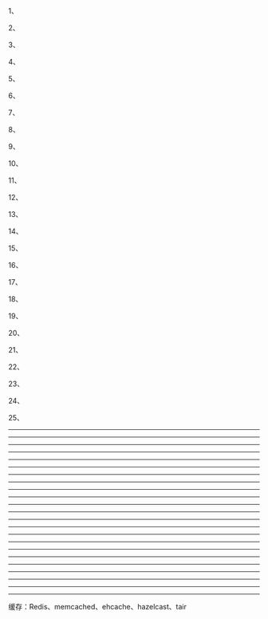 1、

2、

3、

4、

5、

6、

7、

8、

9、

10、

11、

12、

13、

14、

15、

16、

17、

18、

19、

20、

21、

22、

23、

24、

25、









---------------------------------------------------------------------------------------------------------------------

---------------------------------------------------------------------------------------------------------------------

---------------------------------------------------------------------------------------------------------------------

---------------------------------------------------------------------------------------------------------------------

---------------------------------------------------------------------------------------------------------------------

---------------------------------------------------------------------------------------------------------------------

---------------------------------------------------------------------------------------------------------------------

---------------------------------------------------------------------------------------------------------------------

---------------------------------------------------------------------------------------------------------------------

---------------------------------------------------------------------------------------------------------------------

---------------------------------------------------------------------------------------------------------------------

---------------------------------------------------------------------------------------------------------------------

---------------------------------------------------------------------------------------------------------------------

---------------------------------------------------------------------------------------------------------------------

---------------------------------------------------------------------------------------------------------------------

---------------------------------------------------------------------------------------------------------------------

---------------------------------------------------------------------------------------------------------------------

---------------------------------------------------------------------------------------------------------------------

---------------------------------------------------------------------------------------------------------------------

---------------------------------------------------------------------------------------------------------------------

---------------------------------------------------------------------------------------------------------------------

---------------------------------------------------------------------------------------------------------------------

---------------------------------------------------------------------------------------------------------------------





缓存：Redis、memcached、ehcache、hazelcast、tair








